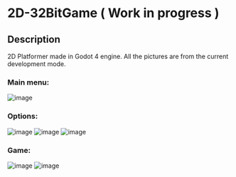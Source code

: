 # 2D-32BitGame ( Work in progress ) 
 ## Description
 2D Platformer made in Godot 4 engine.
 All the pictures are from the current development mode.
 
### Main menu:
  ![image](https://github.com/user-attachments/assets/4656c586-6f40-4107-9700-e65c51936c6e)
### Options:
   ![image](https://github.com/user-attachments/assets/934f4dd2-03b8-4b71-b17c-40f8da05a65b)
   ![image](https://github.com/user-attachments/assets/4734aebb-17a7-452f-b748-005a8be6e9ea)
   ![image](https://github.com/user-attachments/assets/de0046f6-b577-4ab0-9321-df348955b072)
### Game:
 ![image](https://github.com/user-attachments/assets/47a8da67-46fd-45d4-aa26-43d68f0fade6)
 ![image](https://github.com/user-attachments/assets/cc46c2b5-5096-41eb-980a-07df4e2b604a)



 
